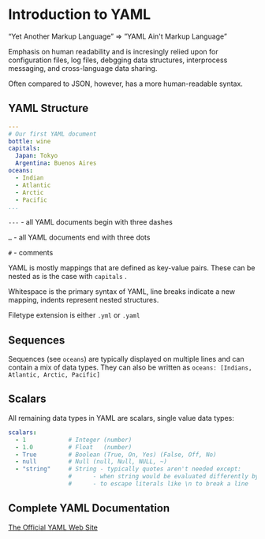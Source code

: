 # Introduction to YAML

“Yet Another Markup Language” ⇒ ”YAML Ain't Markup Language”

Emphasis on human readability and is incresingly relied upon for configuration files, log files, debgging data structures, interprocess messaging, and cross-language data sharing.

Often compared to JSON, however, has a more human-readable syntax.

## YAML Structure

```yaml
---
# Our first YAML document
bottle: wine
capitals:
  Japan: Tokyo
  Argentina: Buenos Aires
oceans:
  - Indian
  - Atlantic
  - Arctic
  - Pacific
...
```

`---` - all YAML documents begin with three dashes

`…`  - all YAML documents end with three dots

`#` - comments

YAML is mostly mappings that are defined as key-value pairs. These can be nested as is the case with `capitals` .

Whitespace is the primary syntax of YAML, line breaks indicate a new mapping, indents represent nested structures.

Filetype extension is either `.yml` or `.yaml`

## Sequences

Sequences (see `oceans`) are typically displayed on multiple lines and can contain a mix of data types. They can also be written as `oceans: [Indians, Atlantic, Arctic, Pacific]`

## Scalars

All remaining data types in YAML are scalars, single value data types:

```yaml
scalars:
  - 1            # Integer (number)
  - 1.0          # Float   (number)
  - True         # Boolean (True, On, Yes) (False, Off, No)
  - null         # Null (null, Null, NULL, ~)
  - "string"     # String - typically quotes aren't needed except:
                 #      - when string would be evaluated differently by default
                 #      - to escape literals like \n to break a line
```

## Complete YAML Documentation

[The Official YAML Web Site](https://yaml.org/)

